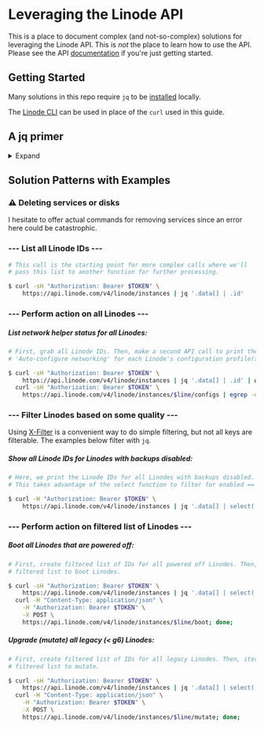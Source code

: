 # Leveraging the Linode API

This is a place to document complex (and not-so-complex) solutions for leveraging the Linode API. This is *not* the place
to learn how to use the API. Please see the API [documentation](https://developers.linode.com/api/v4) if you're just getting started.

## Getting Started

Many solutions in this repo require `jq` to be [installed](https://stedolan.github.io/jq/) locally.

The [Linode CLI](https://github.com/linode/linode-cli) can be used in place of the `curl` used in this guide.

## A jq primer

<details><summary>Expand</summary>

`jq` is a very high-level functional programming language best used for managing JSON data. It should be thought of as a program that takes a JSON input and produces a filtered output. It is used similar to how you'd use `sed`, `awk`, or `grep` with plain text.

#### Prettify JSON

```bash
# Doesn't change data, only reformats it.
...stdout | jq '.'
```


```bash
# Without jq formatting
$ curl -H "Authorization: Bearer $TOKEN" \
https://api.linode.com/v4/linode/instances/5365909

{"region": "us-east", "updated": "2018-06-01T21:05:17", "created": "2018-01-19T12:11:42", "ipv6": "2600:3c03::f03c:91ff:fe0c:1b48/64", "backups": {"enabled": true, "schedule": {"window": "Scheduling", "day": "Scheduling"}}, "id": 5365909, "alerts": {"transfer_quota": 80, "network_in": 10, "network_out": 10, "cpu": 90, "io": 10000}, "group": "Test Linodes", "type": "g5-nanode-1", "specs": {"memory": 1024, "disk": 20480, "transfer": 1000, "vcpus": 1}, "image": "linode/centos6.8", "hypervisor": "kvm", "ipv4": ["172.104.16.252"], "label": "CentOS-7", "watchdog_enabled": true, "status": "running"}
```

```bash
# With jq formatting
curl -H "Authorization: Bearer $TOKEN" \
https://api.linode.com/v4/linode/instances/5365909 | jq '.'

{
  "region": "us-east",
  "updated": "2018-06-01T21:05:17",
  "created": "2018-01-19T12:11:42",
  "ipv6": "2600:3c03::f03c:91ff:fe0c:1b48/64",
  "backups": {
    "enabled": true,
    "schedule": {
      "window": "Scheduling",
      "day": "Scheduling"
    }
  },
  "id": 5365909,
  "alerts": {
    "transfer_quota": 80,
    "network_in": 10,
    "network_out": 10,
    "cpu": 90,
    "io": 10000
  },
  "group": "Test Linodes",
  "type": "g5-nanode-1",
  "specs": {
    "memory": 1024,
    "disk": 20480,
    "transfer": 1000,
    "vcpus": 1
  },
  "image": "linode/centos6.8",
  "hypervisor": "kvm",
  "ipv4": [
    "172.104.16.252"
  ],
  "label": "CentOS-7",
  "watchdog_enabled": true,
  "status": "running"
}
```

#### Filtering JSON data

```bash
# A simple filter. Returns the value of key .foo and can be chained for nested objects.
$ curl -sH "Authorization: Bearer $TOKEN" \ 
https://api.linode.com/v4/linode/instances/5365909 | jq '.specs'

{
  "memory": 1024,
  "transfer": 1000,
  "vcpus": 1,
  "disk": 20480
}
```

```bash
# Chaining filters for nested objects
$ curl -sH "Authorization: Bearer $TOKEN" \ 
https://api.linode.com/v4/linode/instances/5365909 | jq '.specs | .memory'

1024
```

#### Handling Arrays

```bash
# A JSON value can be a string, number, boolean, null, an object, and even an array. Arrays are
# handled with a slight change in syntax:

...stdout | jq '.foo[]'
```

```bash
# You can select a specific element of an array by providing the index:

# First element
...stdout | jq '.foo[0]'

# Third element
...stdout | jq '.foo[2]'

# Last element
...stdout | jq '.foo[-1]'

# Second to last element
...stdout | jq '.foo[-2]'
```
</details>

## Solution Patterns with Examples

### :warning: Deleting services or disks
I hesitate to offer actual commands for removing services since an error here could be catastrophic.

### --- List all Linode IDs ---
```bash
# This call is the starting point for more complex calls where we'll
# pass this list to another function for further processing.

$ curl -sH "Authorization: Bearer $TOKEN" \
    https://api.linode.com/v4/linode/instances | jq '.data[] | .id'
```

### --- Perform action on all Linodes ---

##### List network helper status for all Linodes:
```bash
# First, grab all Linode IDs. Then, make a second API call to print the status of
# 'Auto-configure networking' for each Linode's configuration profile(s).

$ curl -sH "Authorization: Bearer $TOKEN" \
    https://api.linode.com/v4/linode/instances | jq '.data[] | .id' | while read line; do echo "===$line==="; \
  curl -sH "Authorization: Bearer $TOKEN" \
    https://api.linode.com/v4/linode/instances/$line/configs | egrep -o '"network": [a-z]*'; done;
```

### --- Filter Linodes based on some quality ---
Using [X-Filter](https://developers.linode.com/api/v4#section/Filtering-and-Sorting) is a convenient way to do simple filtering, but not all keys are filterable. The examples below filter with `jq`.

##### Show all Linode IDs for Linodes with backups disabled:
```bash
# Here, we print the Linode IDs for all Linodes with backups disabled. 
# This takes advantage of the select function to filter for enabled == true.

$ curl -H "Authorization: Bearer $TOKEN" \
    https://api.linode.com/v4/linode/instances | jq '.data[] | select(.backups.enabled == false) | .id'
```

### --- Perform action on filtered list of Linodes ---

##### Boot all Linodes that are powered off:
```bash
# First, create filtered list of IDs for all powered off Linodes. Then, iterate over
# filtered list to boot Linodes.

$ curl -sH "Authorization: Bearer $TOKEN" \
    https://api.linode.com/v4/linode/instances | jq '.data[] | select(.status == "offline") | .id ' | while read line; do echo "Booting $line"; \
  curl -H "Content-Type: application/json" \
    -H "Authorization: Bearer $TOKEN" \
    -X POST \
    https://api.linode.com/v4/linode/instances/$line/boot; done;
```

##### Upgrade (mutate) all legacy (< g6) Linodes:
```bash
# First, create filtered list of IDs for all legacy Linodes. Then, iterate over
# filtered list to mutate.

$ curl -sH "Authorization: Bearer $TOKEN" \
    https://api.linode.com/v4/linode/instances | jq '.data[] | select(.type|test("^g6.")|not) | .id' | while read line; do echo "Mutating $line"; \
  curl -H "Content-Type: application/json" \
    -H "Authorization: Bearer $TOKEN" \
    -X POST \
    https://api.linode.com/v4/linode/instances/$line/mutate; done;
```
